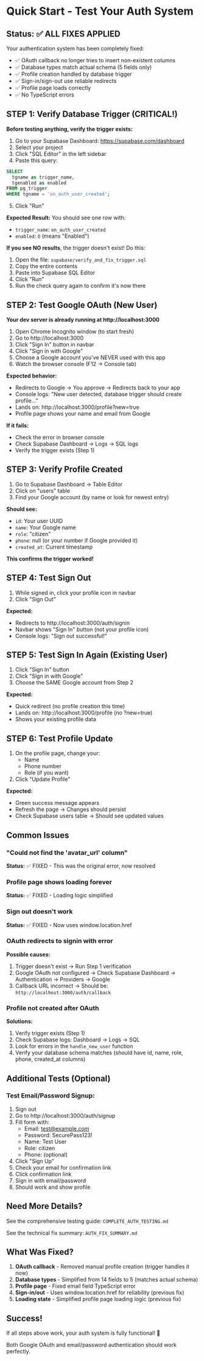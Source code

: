 # Quick Start - Test Your Auth System

## Status: ✅ ALL FIXES APPLIED

Your authentication system has been completely fixed:
- ✅ OAuth callback no longer tries to insert non-existent columns
- ✅ Database types match actual schema (5 fields only)
- ✅ Profile creation handled by database trigger
- ✅ Sign-in/sign-out use reliable redirects
- ✅ Profile page loads correctly
- ✅ No TypeScript errors

## STEP 1: Verify Database Trigger (CRITICAL!)

**Before testing anything, verify the trigger exists:**

1. Go to your Supabase Dashboard: https://supabase.com/dashboard
2. Select your project
3. Click "SQL Editor" in the left sidebar
4. Paste this query:

```sql
SELECT 
  tgname as trigger_name,
  tgenabled as enabled
FROM pg_trigger 
WHERE tgname = 'on_auth_user_created';
```

5. Click "Run"

**Expected Result:** You should see one row with:
- `trigger_name`: `on_auth_user_created`
- `enabled`: `O` (means "Enabled")

**If you see NO results**, the trigger doesn't exist! Do this:
1. Open the file: `supabase/verify_and_fix_trigger.sql`
2. Copy the entire contents
3. Paste into Supabase SQL Editor
4. Click "Run"
5. Run the check query again to confirm it's now there

## STEP 2: Test Google OAuth (New User)

**Your dev server is already running at http://localhost:3000**

1. Open Chrome Incognito window (to start fresh)
2. Go to http://localhost:3000
3. Click "Sign In" button in navbar
4. Click "Sign in with Google"
5. Choose a Google account you've NEVER used with this app
6. Watch the browser console (F12 → Console tab)

**Expected behavior:**
- Redirects to Google → You approve → Redirects back to your app
- Console logs: "New user detected, database trigger should create profile..."
- Lands on: http://localhost:3000/profile?new=true
- Profile page shows your name and email from Google

**If it fails:**
- Check the error in browser console
- Check Supabase Dashboard → Logs → SQL logs
- Verify the trigger exists (Step 1)

## STEP 3: Verify Profile Created

1. Go to Supabase Dashboard → Table Editor
2. Click on "users" table
3. Find your Google account (by name or look for newest entry)

**Should see:**
- `id`: Your user UUID
- `name`: Your Google name
- `role`: "citizen"
- `phone`: null (or your number if Google provided it)
- `created_at`: Current timestamp

**This confirms the trigger worked!**

## STEP 4: Test Sign Out

1. While signed in, click your profile icon in navbar
2. Click "Sign Out"

**Expected:**
- Redirects to http://localhost:3000/auth/signin
- Navbar shows "Sign In" button (not your profile icon)
- Console logs: "Sign out successful!"

## STEP 5: Test Sign In Again (Existing User)

1. Click "Sign In" button
2. Click "Sign in with Google"
3. Choose the SAME Google account from Step 2

**Expected:**
- Quick redirect (no profile creation this time)
- Lands on: http://localhost:3000/profile (no ?new=true)
- Shows your existing profile data

## STEP 6: Test Profile Update

1. On the profile page, change your:
   - Name
   - Phone number
   - Role (if you want)
2. Click "Update Profile"

**Expected:**
- Green success message appears
- Refresh the page → Changes should persist
- Check Supabase users table → Should see updated values

## Common Issues

### "Could not find the 'avatar_url' column"
**Status:** ✅ FIXED - This was the original error, now resolved

### Profile page shows loading forever
**Status:** ✅ FIXED - Loading logic simplified

### Sign out doesn't work
**Status:** ✅ FIXED - Now uses window.location.href

### OAuth redirects to signin with error
**Possible causes:**
1. Trigger doesn't exist → Run Step 1 verification
2. Google OAuth not configured → Check Supabase Dashboard → Authentication → Providers → Google
3. Callback URL incorrect → Should be: `http://localhost:3000/auth/callback`

### Profile not created after OAuth
**Solutions:**
1. Verify trigger exists (Step 1)
2. Check Supabase logs: Dashboard → Logs → SQL
3. Look for errors in the `handle_new_user` function
4. Verify your database schema matches (should have id, name, role, phone, created_at columns)

## Additional Tests (Optional)

### Test Email/Password Signup:
1. Sign out
2. Go to http://localhost:3000/auth/signup
3. Fill form with:
   - Email: test@example.com
   - Password: SecurePass123!
   - Name: Test User
   - Role: citizen
   - Phone: (optional)
4. Click "Sign Up"
5. Check your email for confirmation link
6. Click confirmation link
7. Sign in with email/password
8. Should work and show profile

## Need More Details?

See the comprehensive testing guide: `COMPLETE_AUTH_TESTING.md`

See the technical fix summary: `AUTH_FIX_SUMMARY.md`

## What Was Fixed?

1. **OAuth callback** - Removed manual profile creation (trigger handles it now)
2. **Database types** - Simplified from 14 fields to 5 (matches actual schema)
3. **Profile page** - Fixed email field TypeScript error
4. **Sign-in/out** - Uses window.location.href for reliability (previous fix)
5. **Loading state** - Simplified profile page loading logic (previous fix)

## Success!

If all steps above work, your auth system is fully functional! 🎉

Both Google OAuth and email/password authentication should work perfectly.
